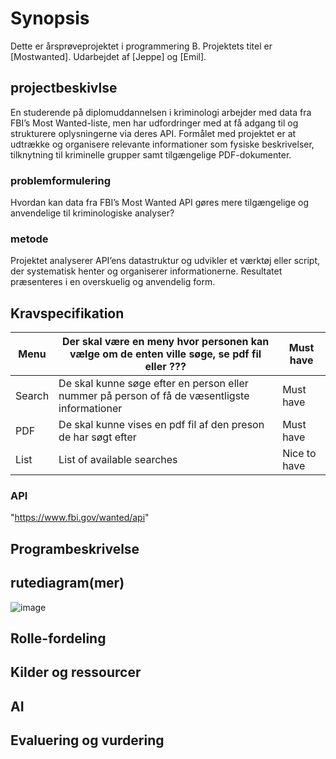 # Synopsis
Dette er årsprøveprojektet i programmering B. Projektets titel er [Mostwanted]. Udarbejdet af [Jeppe] og [Emil].
## projectbeskivlse
En studerende på diplomuddannelsen i kriminologi arbejder med data fra FBI’s Most Wanted-liste, men har udfordringer med at få adgang til og strukturere oplysningerne via deres API. Formålet med projektet er at udtrække og organisere relevante informationer som fysiske beskrivelser, tilknytning til kriminelle grupper samt tilgængelige PDF-dokumenter.

### problemformulering
Hvordan kan data fra FBI’s Most Wanted API gøres mere tilgængelige og anvendelige til kriminologiske analyser?

### metode
Projektet analyserer API’ens datastruktur og udvikler et værktøj eller script, der systematisk henter og organiserer informationerne. Resultatet præsenteres i en overskuelig og anvendelig form.

## Kravspecifikation
| Menu   | Der skal være en meny hvor personen kan vælge om de enten ville søge, se pdf fil eller ???    | Must have   |
|--------|-----------------------------------------------------------------------------------------------|-------------|
| Search | De skal kunne søge efter en person eller nummer på person of få de væsentligste informationer | Must have   |
| PDF    | De skal kunne vises en pdf fil af den preson de har søgt efter                                | Must have   |
| List   | List of available searches                                                                    | Nice to have|

### API
"https://www.fbi.gov/wanted/api"

## Programbeskrivelse

## rutediagram(mer)
![image]()
## Rolle-fordeling

## Kilder og ressourcer

## AI

## Evaluering og vurdering